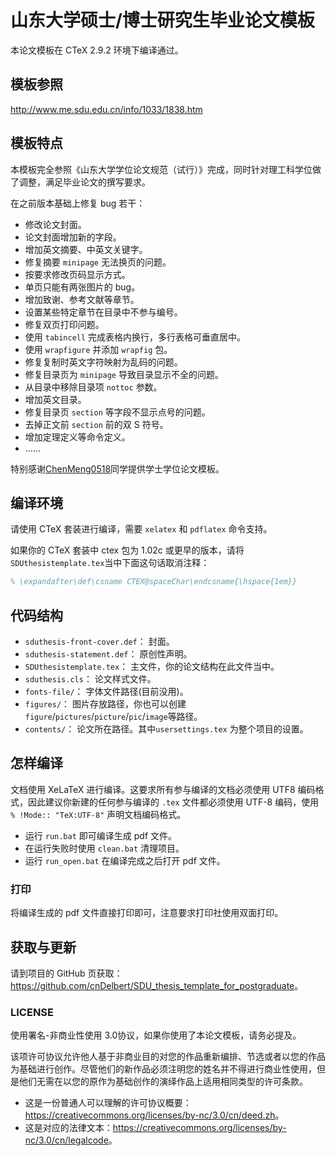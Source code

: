 # 山东大学硕士/博士研究生毕业论文模板

本论文模板在 CTeX 2.9.2 环境下编译通过。

## 模板参照
http://www.me.sdu.edu.cn/info/1033/1838.htm

## 模板特点

本模板完全参照《山东大学学位论文规范（试行）》完成，同时针对理工科学位做了调整，满足毕业论文的撰写要求。

在之前版本基础上修复 bug 若干：

- 修改论文封面。
- 论文封面增加新的字段。
- 增加英文摘要、中英文关键字。
- 修复摘要 `minipage` 无法换页的问题。
- 按要求修改页码显示方式。
- 单页只能有两张图片的 bug。
- 增加致谢、参考文献等章节。
- 设置某些特定章节在目录中不参与编号。
- 修复双页打印问题。
- 使用 `tabincell` 完成表格内换行，多行表格可垂直居中。
- 使用 `wrapfigure` 并添加 `wrapfig` 包。
- 修复复制时英文字符映射为乱码的问题。
- 修复目录页为 `minipage` 导致目录显示不全的问题。
- 从目录中移除目录项 `nottoc` 参数。
- 增加英文目录。
- 修复目录页 `section` 等字段不显示点号的问题。
- 去掉正文前 `section` 前的双 S 符号。
- 增加定理定义等命令定义。
- ……

特别感谢[ChenMeng0518](https://github.com/ChenMeng0518/sduthesis)同学提供学士学位论文模板。

## 编译环境

请使用 CTeX 套装进行编译，需要 `xelatex` 和 `pdflatex` 命令支持。

如果你的 CTeX 套装中 ctex 包为 1.02c 或更早的版本，请将`SDUthesistemplate.tex`当中下面这句话取消注释：

```latex
% \expandafter\def\csname CTEX@spaceChar\endcsname{\hspace{1em}}
```

## 代码结构

- `sduthesis-front-cover.def`： 封面。
- `sduthesis-statement.def`： 原创性声明。
- `SDUthesistemplate.tex`： 主文件，你的论文结构在此文件当中。
- `sduthesis.cls`： 论文样式文件。
- `fonts-file/`： 字体文件路径(目前没用)。
- `figures/`： 图片存放路径，你也可以创建`figure`/`pictures`/`picture`/`pic`/`image`等路径。
- `contents/`： 论文所在路径。其中`usersettings.tex` 为整个项目的设置。

## 怎样编译

文档使用 XeLaTeX 进行编译。这要求所有参与编译的文档必须使用 UTF8 编码格式，因此建议你新建的任何参与编译的 `.tex` 文件都必须使用 UTF-8 编码，使用 `% !Mode:: "TeX:UTF-8"` 声明文档编码格式。

- 运行 `run.bat` 即可编译生成 pdf 文件。
- 在运行失败时使用 `clean.bat` 清理项目。
- 运行 `run_open.bat` 在编译完成之后打开 pdf 文件。

### 打印

将编译生成的 pdf 文件直接打印即可，注意要求打印社使用双面打印。

## 获取与更新

请到项目的 GitHub 页获取： <https://github.com/cnDelbert/SDU_thesis_template_for_postgraduate>。

### LICENSE

使用署名-非商业性使用 3.0协议，如果你使用了本论文模板，请务必提及。

该项许可协议允许他人基于非商业目的对您的作品重新编排、节选或者以您的作品为基础进行创作。尽管他们的新作品必须注明您的姓名并不得进行商业性使用，但是他们无需在以您的原作为基础创作的演绎作品上适用相同类型的许可条款。

- 这是一份普通人可以理解的许可协议概要：<https://creativecommons.org/licenses/by-nc/3.0/cn/deed.zh>。
- 这是对应的法律文本：<https://creativecommons.org/licenses/by-nc/3.0/cn/legalcode>。
